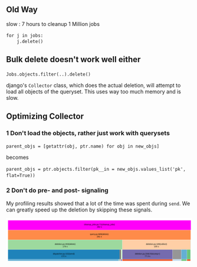 ## Old Way

slow : 7 hours to cleanup 1 Million jobs

```
for j in jobs:
    j.delete()
```

## Bulk delete doesn't work well either

`Jobs.objects.filter(..).delete()`

django's `Collector` class, which does the actual deletion, will attempt to load all objects of the queryset. This uses way too much memory and is slow.

## Optimizing Collector
### 1 Don't load the objects, rather just work with querysets

`parent_objs = [getattr(obj, ptr.name) for obj in new_objs]`

becomes

`parent_objs = ptr.objects.filter(pk__in = new_objs.values_list('pk', flat=True))`

### 2 Don't do pre- and post- signaling

My profiling results showed that a lot of the time was spent during `send`. We can greatly speed up the deletion by skipping these signals.

![](send_collect.png)



